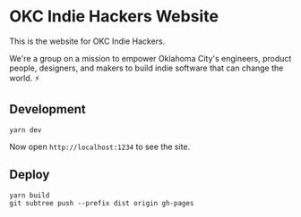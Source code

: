 # OKC Indie Hackers Website

This is the website for OKC Indie Hackers.

We're a group on a mission to empower Oklahoma City's engineers, product people, designers, and makers to build indie software that can change the world. ⚡

## Development

```
yarn dev
```

Now open `http://localhost:1234` to see the site.

## Deploy

```
yarn build
git subtree push --prefix dist origin gh-pages
```
